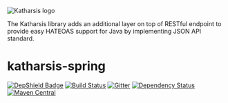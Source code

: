 ![Katharsis logo](http://katharsis.io/assets/img/engine_katharsis_github_4.png)

The Katharsis library adds an additional layer on top of RESTful endpoint to provide easy HATEOAS support for Java by implementing JSON API standard.


# katharsis-spring

[![DepShield Badge](https://staging.depshield.sonatype.org/badges/collinpeters/katharsis-spring/depshield.svg)](https://sonatype.github.io/depshield-github-pages)
[![Build Status](https://travis-ci.org/katharsis-project/katharsis-spring.svg?branch=development)](https://travis-ci.org/katharsis-project/katharsis-spring)
[![Gitter](https://badges.gitter.im/Join%20Chat.svg)](https://gitter.im/katharsis-project/katharsis-spring?utm_source=badge&utm_medium=badge&utm_campaign=pr-badge&utm_content=badge)
[![Dependency Status](https://www.versioneye.com/user/projects/56633a72f376cc002c000be8/badge.svg?style=flat)](https://www.versioneye.com/user/projects/56633a72f376cc002c000be8)
[![Maven Central](https://img.shields.io/maven-central/v/io.katharsis/katharsis-spring.svg)](http://mvnrepository.com/artifact/io.katharsis/katharsis-spring)
